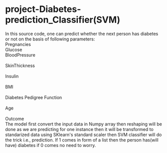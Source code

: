 # project-Diabetes-prediction_Classifier(SVM)

In this source code, one can predict whether the next person has diabetes or not on the basis of following parameters:<br>
Pregnancies<br>	
Glucose	<br>
BloodPressure	<br>	
SkinThickness	<br>	
Insulin	<br>	
BMI	<br>	
Diabetes Pedigree Function<br>		
Age	<br>	
Outcome<br>	
The model first convert the input data in Numpy array then reshaping will be done as we are predicting for one instance then it will be transformed to standarized data using SKlearn's standard scaler then SVM classifier will do the trick i.e., prediction.
If 1 comes in form of a list then the person has(will have) diabetes if 0 comes no need to worry.
